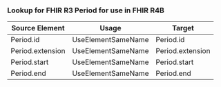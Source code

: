 ### Lookup for FHIR R3 Period for use in FHIR R4B

| Source Element | Usage | Target |
| -------------- | ----- | ------ |
| Period.id | UseElementSameName | Period.id |
| Period.extension | UseElementSameName | Period.extension |
| Period.start | UseElementSameName | Period.start |
| Period.end | UseElementSameName | Period.end |
